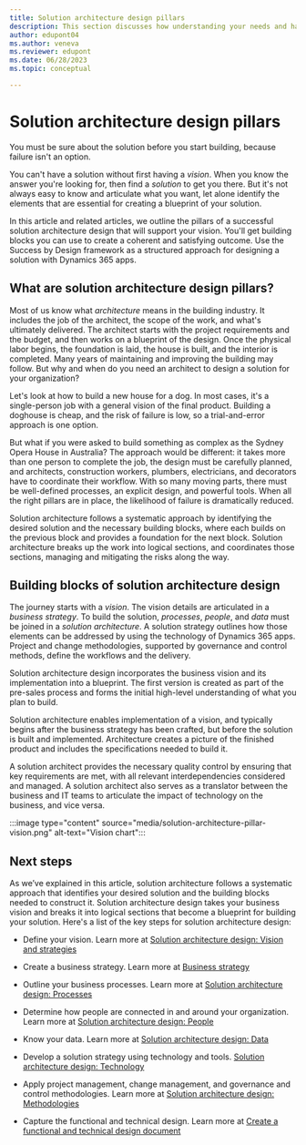 ```yaml
---
title: Solution architecture design pillars
description: This section discusses how understanding your needs and having a vision are the most important first steps in building the right solution. Using solution architecture design pillars, you can learn how to identify those needs and the elements essential to creating a blueprint of your solution.
author: edupont04
ms.author: veneva
ms.reviewer: edupont
ms.date: 06/28/2023
ms.topic: conceptual

---
```


# Solution architecture design pillars

You must be sure about the solution before you start building, because failure isn't an option.  

You can't have a solution without first having a *vision*. When you know the answer you're looking for, then find a *solution* to get you there. But it's not always easy to know and articulate what you want, let alone identify the elements that are essential for creating a blueprint of your solution.

In this article and related articles, we outline the pillars of a successful solution architecture design that will support your vision. You'll get building blocks you can use to create a coherent and satisfying outcome. Use the Success by Design framework as a structured approach for designing a solution with Dynamics 365 apps.  

## What are solution architecture design pillars?

Most of us know what *architecture* means in the building industry. It includes the job of the architect, the scope of the work, and what's ultimately delivered. The architect starts with the project requirements and the budget, and then works on a blueprint of the design. Once the physical labor begins, the foundation is laid, the house is built, and the interior is completed. Many years of maintaining and improving the building may follow. But why and when do you need an architect to design a solution for your organization?

Let's look at how to build a new house for a dog. In most cases, it's a single-person job with a general vision of the final product. Building a doghouse is cheap, and the risk of failure is low, so a trial-and-error approach is one option.

But what if you were asked to build something as complex as the Sydney Opera House in Australia? The approach would be different: it takes more than one person to complete the job, the design must be carefully planned, and architects, construction workers, plumbers, electricians, and decorators have to coordinate their workflow. With so many moving parts, there must be well-defined processes, an explicit design, and powerful tools. When all the right pillars are in place, the likelihood of failure is dramatically reduced.

Solution architecture follows a systematic approach by identifying the desired solution and the necessary building blocks, where each builds on the previous block and provides a foundation for the next block. Solution architecture breaks up the work into logical sections, and coordinates those sections, managing and mitigating the risks along the way.

## Building blocks of solution architecture design

The journey starts with a *vision*. The vision details are articulated in a *business strategy*. To build the solution, *processes*, *people*, and *data* must be joined in a *solution architecture*. A solution strategy outlines how those elements can be addressed by using the technology of Dynamics 365 apps. Project and change methodologies, supported by governance and control methods, define the workflows and the delivery.

Solution architecture design incorporates the business vision and its implementation into a blueprint. The first version is created as part of the pre-sales process and forms the initial high-level understanding of what you plan to build.

Solution architecture enables implementation of a vision, and typically begins after the business strategy has been crafted, but before the solution is built and implemented. Architecture creates a picture of the finished product and includes the specifications needed to build it.

A solution architect provides the necessary quality control by ensuring that key requirements are met, with all relevant interdependencies considered and managed. A solution architect also serves as a translator between the business and IT teams to articulate the impact of technology on the business, and vice versa.

:::image type="content" source="media/solution-architecture-pillar-vision.png" alt-text="Vision chart":::

## Next steps

As we’ve explained in this article, solution architecture follows a systematic approach that identifies your desired solution and the building blocks needed to construct it. Solution architecture design takes your business vision and breaks it into logical sections that become a blueprint for building your solution. Here's a list of the key steps for solution architecture design:

- Define your vision. Learn more at [Solution architecture design: Vision and strategies](solution-architecture-design-pillars-vision-strategies.md)

- Create a business strategy. Learn more at [Business strategy](solution-architecture-design-pillars-vision-strategies.md#business-strategy)  

- Outline your business processes. Learn more at [Solution architecture design: Processes](solution-architecture-design-pillars-processes.md)  

- Determine how people are connected in and around your organization. Learn more at [Solution architecture design: People](solution-architecture-design-pillars-people.md)  

- Know your data. Learn more at [Solution architecture design: Data](solution-architecture-design-pillars-data.md)

- Develop a solution strategy using technology and tools. [Solution architecture design: Technology](solution-architecture-design-pillars-technology.md)  

- Apply project management, change management, and governance and control methodologies. Learn more at [Solution architecture design: Methodologies](solution-architecture-design-pillars-methodology.md)  

- Capture the functional and technical design. Learn more at [Create a functional and technical design document](../patterns/create-functional-technical-design-document.md)  
